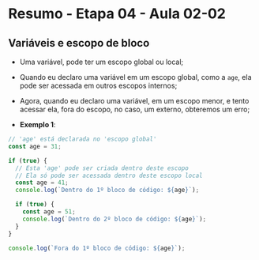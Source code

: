 # Resumo - Etapa 04 - Aula 02-02

## Variáveis e escopo de bloco

- Uma variável, pode ter um escopo global ou local;

- Quando eu declaro uma variável em um escopo global, como a ``age``, ela pode ser acessada em outros escopos internos;

- Agora, quando eu declaro uma variável, em um escopo menor, e tento acessar ela, fora do escopo, no caso, um externo, obteremos um erro;

- **Exemplo 1**:

~~~javascript
// 'age' está declarada no 'escopo global'
const age = 31;

if (true) {
  // Esta 'age' pode ser criada dentro deste escopo
  // Ela só pode ser acessada dentro deste escopo local
  const age = 41;
  console.log(`Dentro do 1º bloco de código: ${age}`);

  if (true) {
    const age = 51;
    console.log(`Dentro do 2º bloco de código: ${age}`);
  }
}

console.log(`Fora do 1º bloco de código: ${age}`);
~~~

